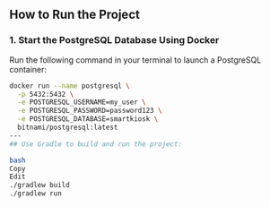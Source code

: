 ## How to Run the Project

### 1. Start the PostgreSQL Database Using Docker

Run the following command in your terminal to launch a PostgreSQL container:

```bash
docker run --name postgresql \
  -p 5432:5432 \
  -e POSTGRESQL_USERNAME=my_user \
  -e POSTGRESQL_PASSWORD=password123 \
  -e POSTGRESQL_DATABASE=smartkiosk \
  bitnami/postgresql:latest
---
## Use Gradle to build and run the project:

bash
Copy
Edit
./gradlew build
./gradlew run

